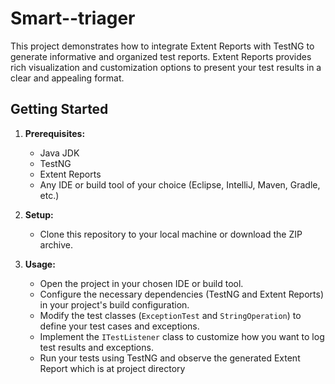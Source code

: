 # Smart--triager

This project demonstrates how to integrate Extent Reports with TestNG to generate informative and organized test reports. Extent Reports provides rich visualization and customization options to present your test results in a clear and appealing format.

## Getting Started

1. **Prerequisites:**

   - Java JDK
   - TestNG
   - Extent Reports
   - Any IDE or build tool of your choice (Eclipse, IntelliJ, Maven, Gradle, etc.)

2. **Setup:**

   - Clone this repository to your local machine or download the ZIP archive.

3. **Usage:**

   - Open the project in your chosen IDE or build tool.
   - Configure the necessary dependencies (TestNG and Extent Reports) in your project's build 
     configuration.
   - Modify the test classes (`ExceptionTest` and `StringOperation`) to define your test cases and 
     exceptions.
   - Implement the `ITestListener` class to customize how you want to log test results and exceptions.
   - Run your tests using TestNG and observe the generated Extent Report which is at project directory
